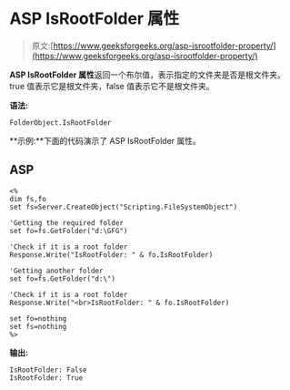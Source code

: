 # ASP IsRootFolder 属性

> 原文:[https://www.geeksforgeeks.org/asp-isrootfolder-property/](https://www.geeksforgeeks.org/asp-isrootfolder-property/)

**ASP IsRootFolder 属性**返回一个布尔值，表示指定的文件夹是否是根文件夹。true 值表示它是根文件夹，false 值表示它不是根文件夹。

**语法:**

```
FolderObject.IsRootFolder
```

**示例:**下面的代码演示了 ASP IsRootFolder 属性。

## ASP

```
<%
dim fs,fo
set fs=Server.CreateObject("Scripting.FileSystemObject")

'Getting the required folder
set fo=fs.GetFolder("d:\GFG")

'Check if it is a root folder
Response.Write("IsRootFolder: " & fo.IsRootFolder)

'Getting another folder
set fo=fs.GetFolder("d:\")

'Check if it is a root folder
Response.Write("<br>IsRootFolder: " & fo.IsRootFolder)

set fo=nothing
set fs=nothing
%>
```

**输出:**

```
IsRootFolder: False
IsRootFolder: True
```